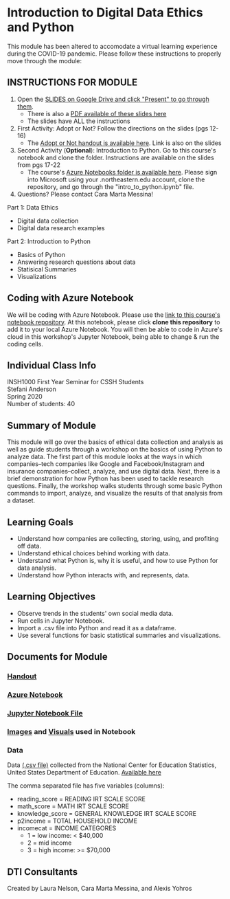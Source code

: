 # Introduction to Digital Data Ethics and Python
This module has been altered to accomodate a virtual learning experience during the COVID-19 pandemic. Please follow these instructions to properly move through the module:

## INSTRUCTIONS FOR MODULE
1. Open the [SLIDES on Google Drive and click "Present" to go through them](https://docs.google.com/presentation/d/1vRaB_5VXwsJlqFCQZZaPB8UHQKjIITuVat-TSnFGGWU/edit?usp=sharing). 
	- There is also a [PDF available of these slides here](https://github.com/NULabNortheastern/digitalassignmentshowcase/blob/master/intro_python/first_year_seminar-spring2020-anderson/slides.pdf)
	- The slides have ALL the instructions
2. First Activity: Adopt or Not? Follow the directions on the slides (pgs 12-16)
	- The [Adopt or Not handout is available here](https://github.com/NULabNortheastern/digitalassignmentshowcase/blob/master/intro_python/first_year_seminar-spring2020-anderson/adopt-or-not-handout.pdf). Link is also on the slides
3. Second Activity (<strong>Optional</strong>): Introduction to Python. Go to this course's notebook and clone the folder. Instructions are available on the slides from pgs 17-22
	- The course's [Azure Notebooks folder is available here](https://notebooks.azure.com/messina-c/projects/insh-1000-python-intro-SA). Please sign into Microsoft using your .northeastern.edu account, clone the repository, and go through the "intro_to_python.ipynb" file.
4. Questions? Please contact Cara Marta Messina!

Part 1: Data Ethics
- Digital data collection
- Digital data research examples

Part 2: Introduction to Python
- Basics of Python
- Answering research questions about data 
- Statisical Summaries
- Visualizations

## Coding with Azure Notebook
We will be coding with Azure Notebook. Please use the [link to this course's notebook repository](https://notebooks.azure.com/messina-c/projects/insh-1000-python-intro-SA). At this notebook, please click **clone this repository** to add it to your local Azure Notebook. You will then be able to code in Azure's cloud in this workshop's Jupyter Notebook, being able to change & run the coding cells.

## Individual Class Info
INSH1000 First Year Seminar for CSSH Students
<br>
Stefani Anderson
<br>
Spring 2020
<br>
Number of students: 40
<br>

## Summary of Module
This module will go over the basics of ethical data collection and analysis as well as guide students through a workshop on the basics of using Python to analyze data. The first part of this module looks at the ways in which companies–tech companies like Google and Facebook/Instagram and insurance companies–collect, analyze, and use digital data. Next, there is a brief demonstration for how Python has been used to tackle research questions. Finally, the workshop walks students through some basic Python commands to import, analyze, and visualize the results of that analysis from a dataset. 

## Learning Goals
- Understand how companies are collecting, storing, using, and profiting off data.
- Understand ethical choices behind working with data. 
- Understand what Python is, why it is useful, and how to use Python for data analysis.
- Understand how Python interacts with, and represents, data.

## Learning Objectives
- Observe trends in the students' own social media data.
- Run cells in Jupyter Notebook.
- Import a .csv file into Python and read it as a dataframe.
- Use several functions for basic statistical summaries and visualizations.

## Documents for Module

### [Handout](https://github.com/NULabNortheastern/digitalassignmentshowcase/blob/master/intro_python/first_year_seminar-spring2020-ryba%C5%82kiewicz/intro_python_handout.pdf)

### [Azure Notebook](https://notebooks.azure.com/messina-c/projects/insh-1000-python-introduction)

### [Jupyter Notebook File](https://github.com/NULabNortheastern/digitalassignmentshowcase/blob/master/intro_python/first_year_seminar-spring2020-ryba%C5%82kiewicz/intro_to_python.ipynb)

### [Images](https://github.com/NULabNortheastern/digitalassignmentshowcase/tree/master/intro_python/first_year_seminar-spring2020-ryba%C5%82kiewicz/images) and [Visuals](https://github.com/NULabNortheastern/digitalassignmentshowcase/tree/master/intro_python/first_year_seminar-spring2020-ryba%C5%82kiewicz/visuals) used in Notebook

### Data
Data [(.csv file)](https://github.com/NULabNortheastern/digitalassignmentshowcase/blob/master/intro_python/first_year_seminar-spring2020-ryba%C5%82kiewicz/education_dataset.csv) collected from the National Center for Education Statistics, United States Department of Education. [Available here](http://nces.ed.gov/ecls/kindergarten.asp)

The comma separated file has five variables (columns):

- reading_score = READING IRT SCALE SCORE
- math_score = MATH IRT SCALE SCORE
- knowledge_score = GENERAL KNOWLEDGE IRT SCALE SCORE
- p2income = TOTAL HOUSEHOLD INCOME
- incomecat = INCOME CATEGORES
	- 1 = low income: < $40,000
	- 2 = mid income
	- 3 = high income: >= $70,000

## DTI Consultants
Created by Laura Nelson, Cara Marta Messina, and Alexis Yohros

